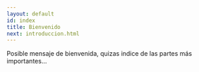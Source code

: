 ```yaml
---
layout: default
id: index
title: Bienvenido
next: introduccion.html
---
```


Posible mensaje de bienvenida, quizas indice de las partes
más importantes...

